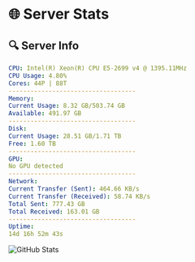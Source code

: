 # 🌐 Server Stats
## 🔍 Server Info
```yaml
CPU: Intel(R) Xeon(R) CPU E5-2699 v4 @ 1395.11MHz
CPU Usage: 4.80%
Cores: 44P | 88T
-----------------------------------
Memory:
Current Usage: 8.32 GB/503.74 GB
Available: 491.97 GB
-----------------------------------
Disk:
Current Usage: 28.51 GB/1.71 TB
Free: 1.60 TB
-----------------------------------
GPU:
No GPU detected
-----------------------------------
Network:
Current Transfer (Sent): 464.66 KB/s
Current Transfer (Received): 58.74 KB/s
Total Sent: 777.43 GB
Total Received: 163.01 GB
-----------------------------------
Uptime:
14d 16h 52m 43s
```
![GitHub Stats](https://img.shields.io/badge/Updated-2025-05-04_10:01:31-blue)